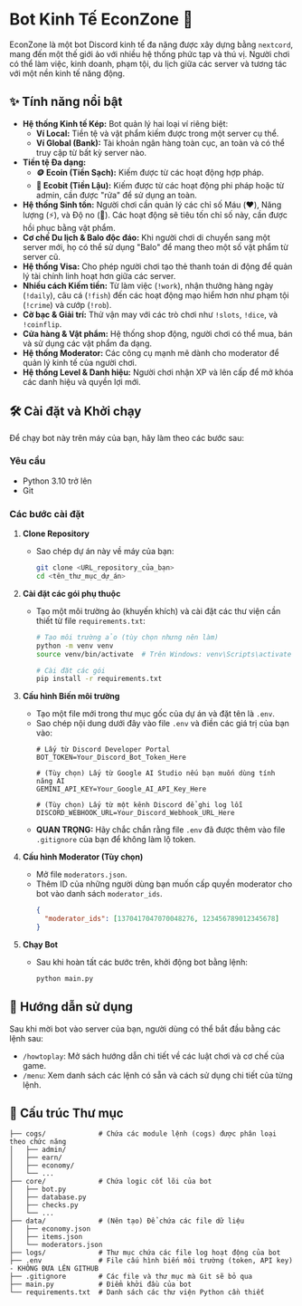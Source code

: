 # Bot Kinh Tế EconZone 🤖

EconZone là một bot Discord kinh tế đa năng được xây dựng bằng `nextcord`, mang đến một thế giới ảo với nhiều hệ thống phức tạp và thú vị. Người chơi có thể làm việc, kinh doanh, phạm tội, du lịch giữa các server và tương tác với một nền kinh tế năng động.

## ✨ Tính năng nổi bật

* **Hệ thống Kinh tế Kép:** Bot quản lý hai loại ví riêng biệt:
    * **Ví Local:** Tiền tệ và vật phẩm kiếm được trong một server cụ thể.
    * **Ví Global (Bank):** Tài khoản ngân hàng toàn cục, an toàn và có thể truy cập từ bất kỳ server nào.
* **Tiền tệ Đa dạng:**
    * **🪙 Ecoin (Tiền Sạch):** Kiếm được từ các hoạt động hợp pháp.
    * **🧪 Ecobit (Tiền Lậu):** Kiếm được từ các hoạt động phi pháp hoặc từ admin, cần được "rửa" để sử dụng an toàn.
* **Hệ thống Sinh tồn:** Người chơi cần quản lý các chỉ số Máu (❤️), Năng lượng (⚡), và Độ no (🍔). Các hoạt động sẽ tiêu tốn chỉ số này, cần được hồi phục bằng vật phẩm.
* **Cơ chế Du lịch & Balo độc đáo:** Khi người chơi di chuyển sang một server mới, họ có thể sử dụng "Balo" để mang theo một số vật phẩm từ server cũ.
* **Hệ thống Visa:** Cho phép người chơi tạo thẻ thanh toán di động để quản lý tài chính linh hoạt hơn giữa các server.
* **Nhiều cách Kiếm tiền:** Từ làm việc (`!work`), nhận thưởng hàng ngày (`!daily`), câu cá (`!fish`) đến các hoạt động mạo hiểm hơn như phạm tội (`!crime`) và cướp (`!rob`).
* **Cờ bạc & Giải trí:** Thử vận may với các trò chơi như `!slots`, `!dice`, và `!coinflip`.
* **Cửa hàng & Vật phẩm:** Hệ thống shop động, người chơi có thể mua, bán và sử dụng các vật phẩm đa dạng.
* **Hệ thống Moderator:** Các công cụ mạnh mẽ dành cho moderator để quản lý kinh tế của người chơi.
* **Hệ thống Level & Danh hiệu:** Người chơi nhận XP và lên cấp để mở khóa các danh hiệu và quyền lợi mới.

## 🛠️ Cài đặt và Khởi chạy

Để chạy bot này trên máy của bạn, hãy làm theo các bước sau:

### Yêu cầu

* Python 3.10 trở lên
* Git

### Các bước cài đặt

1.  **Clone Repository**
    * Sao chép dự án này về máy của bạn:
        ```bash
        git clone <URL_repository_của_bạn>
        cd <tên_thư_mục_dự_án>
        ```

2.  **Cài đặt các gói phụ thuộc**
    * Tạo một môi trường ảo (khuyến khích) và cài đặt các thư viện cần thiết từ file `requirements.txt`:
        ```bash
        # Tạo môi trường ảo (tùy chọn nhưng nên làm)
        python -m venv venv
        source venv/bin/activate  # Trên Windows: venv\Scripts\activate

        # Cài đặt các gói
        pip install -r requirements.txt
        ```

3.  **Cấu hình Biến môi trường**
    * Tạo một file mới trong thư mục gốc của dự án và đặt tên là `.env`.
    * Sao chép nội dung dưới đây vào file `.env` và điền các giá trị của bạn vào:
        ```env
        # Lấy từ Discord Developer Portal
        BOT_TOKEN=Your_Discord_Bot_Token_Here

        # (Tùy chọn) Lấy từ Google AI Studio nếu bạn muốn dùng tính năng AI
        GEMINI_API_KEY=Your_Google_AI_API_Key_Here

        # (Tùy chọn) Lấy từ một kênh Discord để ghi log lỗi
        DISCORD_WEBHOOK_URL=Your_Discord_Webhook_URL_Here
        ```
    * **QUAN TRỌNG:** Hãy chắc chắn rằng file `.env` đã được thêm vào file `.gitignore` của bạn để không làm lộ token.

4.  **Cấu hình Moderator (Tùy chọn)**
    * Mở file `moderators.json`.
    * Thêm ID của những người dùng bạn muốn cấp quyền moderator cho bot vào danh sách `moderator_ids`.
        ```json
        {
          "moderator_ids": [1370417047070048276, 123456789012345678]
        }
        ```

5.  **Chạy Bot**
    * Sau khi hoàn tất các bước trên, khởi động bot bằng lệnh:
        ```bash
        python main.py
        ```

## 📖 Hướng dẫn sử dụng

Sau khi mời bot vào server của bạn, người dùng có thể bắt đầu bằng các lệnh sau:

* `/howtoplay`: Mở sách hướng dẫn chi tiết về các luật chơi và cơ chế của game.
* `/menu`: Xem danh sách các lệnh có sẵn và cách sử dụng chi tiết của từng lệnh.

## 📂 Cấu trúc Thư mục

```
├── cogs/             # Chứa các module lệnh (cogs) được phân loại theo chức năng
│   ├── admin/
│   ├── earn/
│   ├── economy/
│   └── ...
├── core/             # Chứa logic cốt lõi của bot
│   ├── bot.py
│   ├── database.py
│   ├── checks.py
│   └── ...
├── data/             # (Nên tạo) Để chứa các file dữ liệu
│   ├── economy.json
│   ├── items.json
│   └── moderators.json
├── logs/             # Thư mục chứa các file log hoạt động của bot
├── .env              # File cấu hình biến môi trường (token, API key) - KHÔNG ĐƯA LÊN GITHUB
├── .gitignore        # Các file và thư mục mà Git sẽ bỏ qua
├── main.py           # Điểm khởi đầu của bot
└── requirements.txt  # Danh sách các thư viện Python cần thiết
```
